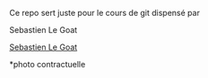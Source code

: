 Ce repo sert juste pour le cours de git dispensé par 

Sebastien Le Goat

[Sebastien Le Goat](https://static.choualbox.com/Img/20130303201729A.jpg)





*photo contractuelle